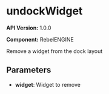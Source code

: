 # undockWidget

**API Version:** 1.0.0

**Component:** RebelENGINE

Remove a widget from the dock layout

## Parameters

- **widget**: Widget to remove

